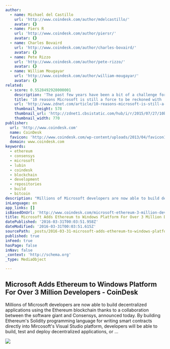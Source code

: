 ```yaml
---
author:
  - name: Michael del Castillo
    url: 'http://www.coindesk.com/author/mdelcastillo/'
    avatar: {}
  - name: Piers R
    url: 'http://www.coindesk.com/author/piersr/'
    avatar: {}
  - name: Charles Bovaird
    url: 'http://www.coindesk.com/author/charles-bovaird/'
    avatar: {}
  - name: Pete Rizzo
    url: 'http://www.coindesk.com/author/pete-rizzo/'
    avatar: {}
  - name: William Mougayar
    url: 'http://www.coindesk.com/author/william-mougayar/'
    avatar: {}
related:
  - score: 0.5528492928000001
    description: 'The past few years have been a bit of a challenge for Microsoft, especially if you listen to the tech journalists writing about the company. From what many consider a failed Windows 8 launch to the plummeting sales of desktop computers, you might think the glory days for the company are well in the past.'
    title: '10 reasons Microsoft is still a force to be reckoned with | ZDNet'
    url: 'http://www.zdnet.com/article/10-reasons-microsoft-is-still-a-force-to-be-reckoned-with/'
    thumbnail_height: 578
    thumbnail_url: 'http://zdnet1.cbsistatic.com/hub/i/r/2015/07/27/10bebd15-2fe6-42c4-b0e9-0ae09569b1fd/thumbnail/770x578/052c4964cea52bf98c4007803f96904a/cortana-and-master-chief.gif'
    thumbnail_width: 770
publisher:
  url: 'http://www.coindesk.com'
  name: CoinDesk
  favicon: 'http://www.coindesk.com/wp-content/uploads/2013/04/favicon1.ico?cf8224'
  domain: www.coindesk.com
keywords:
  - ethereum
  - consensys
  - microsoft
  - lubin
  - coindesk
  - blockchain
  - development
  - repositories
  - build
  - bitcoin
description: "Millions of Microsoft developers are now able to build decentralized applications using the Ethereum blockchain thanks to a collaboration between the software giant and Consensys, announced today. By building Ethereum's Solidity programming language for writing smart contracts directly into Mircosoft's Visual Studio platform, developers will be able to build, test and deploy decentralized applications, or ..."
inLanguage: en
app_links: []
isBasedOnUrl: 'http://www.coindesk.com/microsoft-ethereum-3-million-developers/'
title: Microsoft Adds Ethereum to Windows Platform For Over 3 Million Developers - CoinDesk
datePublished: '2016-03-31T00:03:51.958Z'
dateModified: '2016-03-31T00:03:51.615Z'
sourcePath: _posts/2016-03-31-microsoft-adds-ethereum-to-windows-platform-for-over-3-milli.md
published: true
inFeed: true
hasPage: false
inNav: false
_context: 'http://schema.org'
_type: MediaObject

---
```

<article style=""><h1>Microsoft Adds Ethereum to Windows Platform For Over 3 Million Developers - CoinDesk</h1><p>Millions of Microsoft developers are now able to build decentralized applications using the Ethereum blockchain thanks to a collaboration between the software giant and Consensys, announced today. By building Ethereum's Solidity programming language for writing smart contracts directly into Mircosoft's Visual Studio platform, developers will be able to build, test and deploy decentralized applications, or ...</p><img src="http://media.coindesk.com/2016/03/microsoft-consensys-andy-keys.jpg" /></article>